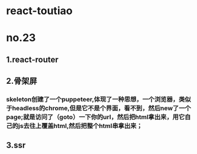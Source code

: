 # react-toutiao

# no.23

## 1.react-router
## 2.骨架屏
### skeleton创建了一个puppeteer,体现了一种思想，一个浏览器，类似于headless的chrome,但是它不是个界面，看不到，然后new了一个page;就是访问了（goto）一下你的url，然后把html拿出来，用它自己的js去往上覆盖html,然后把整个html串拿出来；
## 3.ssr
